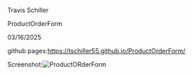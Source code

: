 Travis Schiller

ProductOrderForm

03/16/2025

github pages:https://tschiller55.github.io/ProductOrderForm/

Screenshot:![ProductORderForm](https://github.com/user-attachments/assets/380b0ff5-ce3c-4fdf-a569-63999118383c)

